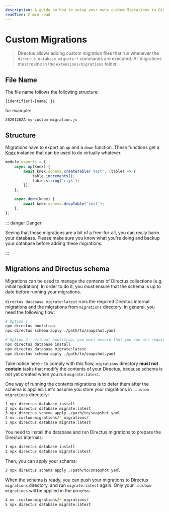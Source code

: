 ```yaml
---
description: A guide on how to setup your owns custom Migrations in Directus.
readTime: 2 min read
---
```


# Custom Migrations

> Directus allows adding custom migration files that run whenever the `directus database migrate:*` commands are
> executed. All migrations must reside in the `extensions/migrations` folder.

## File Name

The file name follows the following structure:

```
[identifier]-[name].js
```

for example:

```
20201202A-my-custom-migration.js
```

## Structure

Migrations have to export an `up` and a `down` function. These functions get a [Knex](http://knexjs.org) instance that
can be used to do virtually whatever.

```js
module.exports = {
	async up(knex) {
		await knex.schema.createTable('test', (table) => {
			table.increments();
			table.string('rijk');
		});
	},

	async down(knex) {
		await knex.schema.dropTable('test');
	},
};
```

::: danger Danger

Seeing that these migrations are a bit of a free-for-all, you can really harm your database. Please make sure you know
what you're doing and backup your database before adding these migrations.

:::

## Migrations and Directus schema

Migrations can be used to manage the contents of Directus collections (e.g. initial hydration). In order to do it, you
must ensure that the schema is up to date before running your migrations.

`directus database migrate:latest`  runs the required Directus internal migrations and the migrations from `migrations` directory.
In general, you need the following flow:

```sh
# Option 1
npx directus bootstrap
npx directus schema apply ./path/to/snapshot.yaml

# Option 2 - without bootstrap, you must ensure that you run all required `bootstrap` tasks
npx directus database install
npx directus database migrate:latest
npx directus schema apply ./path/to/snapshot.yaml
```

Take notice here - to comply with this flow, `migrations` directory **must not contain** tasks that modify the
contents of your Directus, because schema is not yet created when you run `migrate:latest`.

One way of running the contents migrations is to defer them after the schema is applied.
Let's assume you store your migrations in `.custom-migrations` directory:

```sh
1 npx directus database install
2 npx directus database migrate:latest
3 npx directus schema apply ./path/to/snapshot.yaml
4 mv .custom-migrations/* migrations/
5 npx directus database migrate:latest
```

You need to install the database and run Directus migrations to prepare the Directus internals:

```sh
1 npx directus database install
2 npx directus database migrate:latest
```

Then, you can apply your schema:

```sh
3 npx directus schema apply ./path/to/snapshot.yaml
```

When the schema is ready, you can push your migrations to Directus `migrations` directory,
and run `migrate:latest` again. Only your `.custom-migrations` will be applied in the process:
```sh
4 mv .custom-migrations/* migrations/
5 npx directus database migrate:latest
```
